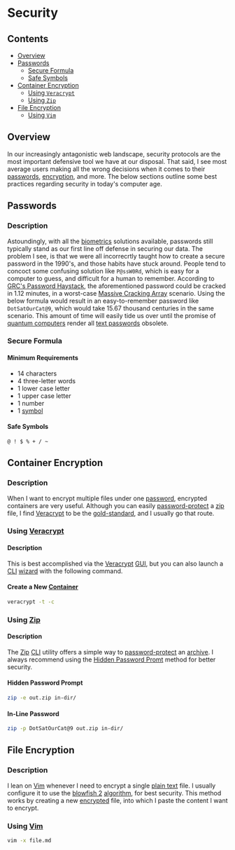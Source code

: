 # Security

## Contents
- [Overview](#overview)
- [Passwords](#passwords)
  - [Secure Formula](#secure-formula)
  - [Safe Symbols](#safe-symbols)
- [Container Encryption](#container-encryption)
  - [Using `Veracrypt`](#using-veracrypt)
  - [Using `Zip`](#using-zip)
- [File Encryption](#file-encryption)
  - [Using `Vim`](#using-vim)

## Overview
In our increasingly antagonistic web landscape, security protocols are the most important defensive tool we have at our disposal. That said, I see most average users making all the wrong decisions when it comes to their [passwords](https://en.wikipedia.org/wiki/Password), [encryption](https://en.wikipedia.org/wiki/Encryption), and more. The below sections outline some best practices regarding security in today's computer age.

## Passwords

### Description
Astoundingly, with all the [biometrics](https://en.wikipedia.org/wiki/Biometrics) solutions available, passwords still typically stand as our first line off defense in securing our data. The problem I see, is that we were all incorrecrtly taught how to create a secure password in the 1990's, and those habits have stuck around. People tend to concoct some confusing solution like `P@ssW0Rd`, which is easy for a computer to guess, and difficult for a human to remember. According to [GRC's Password Haystack](https://www.grc.com/haystack.htm), the aforementioned password could be cracked in 1.12 minutes, in a worst-case [Massive Cracking Array](https://en.wikipedia.org/wiki/Brute-force_attack) scenario. Using the below formula would result in an easy-to-remember password like `DotSatOurCat@9`, which would take 15.67 thousand centuries in the same scenario. This amount of time will easily tide us over until the promise of [quantum computers](https://en.wikipedia.org/wiki/Quantum_computing) render all [text passwords](https://en.wikipedia.org/wiki/Password) obsolete.

### Secure Formula

#### Minimum Requirements
- 14 characters
- 4 three-letter words
- 1 lower case letter
- 1 upper case letter
- 1 number
- 1 [symbol](#safe-symbols)

#### Safe Symbols
```text
@ ! $ % + / ~
```

## Container Encryption

### Description
When I want to encrypt multiple files under one [password](https://en.wikipedia.org/wiki/Password), encrypted containers are very useful. Although you can easily [password-protect](https://en.wikipedia.org/wiki/Password) a [zip](https://en.wikipedia.org/wiki/Zip_(file_format)) file, I find [Veracrypt](https://www.veracrypt.fr/) to be the [gold-standard](https://en.wikipedia.org/wiki/Gold_standard), and I usually go that route.

### Using [Veracrypt](https://www.veracrypt.fr/)

#### Description
This is best accomplished via the [Veracrypt](https://www.veracrypt.fr/) [GUI](https://en.wikipedia.org/wiki/Graphical_user_interface), but you can also launch a [CLI](https://en.wikipedia.org/wiki/Command-line_interface) [wizard](https://en.wikipedia.org/wiki/Wizard_(software)) with the following command.

#### Create a New [Container](veracrypt.fr/en/Beginner%27s%20Tutorial.html)
```bash
veracrypt -t -c
```

### Using [Zip](https://en.wikipedia.org/wiki/Zip_(file_format))

#### Description
The [Zip](https://en.wikipedia.org/wiki/Zip_(file_format)) [CLI](https://en.wikipedia.org/wiki/Command-line_interface) utility offers a simple way to [password-protect](https://en.wikipedia.org/wiki/Password) an [archive](https://en.wikipedia.org/wiki/Archive_file#Archive_formats). I always recommend using the [Hidden Password Promt](#hidden-password-prompt) method for better security.

#### Hidden Password Prompt
```bash
zip -e out.zip in-dir/
```

#### In-Line Password
```bash
zip -p DotSatOurCat@9 out.zip in-dir/
```

## File Encryption

### Description
I lean on [Vim](https://en.wikipedia.org/wiki/Vim_(text_editor)) whenever I need to encrypt a single [plain text](https://en.wikipedia.org/wiki/Plain_text) file. I usually configure it to use the [blowfish 2](https://vim.fandom.com/wiki/Encryption) [algorithm](https://en.wikipedia.org/wiki/Encryption), for best security. This method works by creating a new [encrypted](https://en.wikipedia.org/wiki/Encryption) file, into which I paste the content I want to encrypt.

### Using [Vim](https://www.vim.org/)
```bash
vim -x file.md
```

